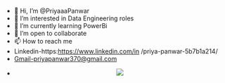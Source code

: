 - 👋 Hi, I’m @PriyaaaPanwar
- 👀 I’m interested in Data Engineering roles 
- 🌱 I’m currently learning PowerBi
- 💞️ I’m open to collaborate 
- 📫 How to reach me 
- Linkedin-https:https://www.linkedin.com/in
/priya-panwar-5b7b1a214/
- Gmail-priyapanwar370@gmail.com
- <p align="center">
  <a href="https://skillicons.dev">
    <img src="https://skillicons.dev/icons?i=git,kubernetes,docker,c,bootstrap,sql,js,postgres&perline=5" />
  </a>
</p>
